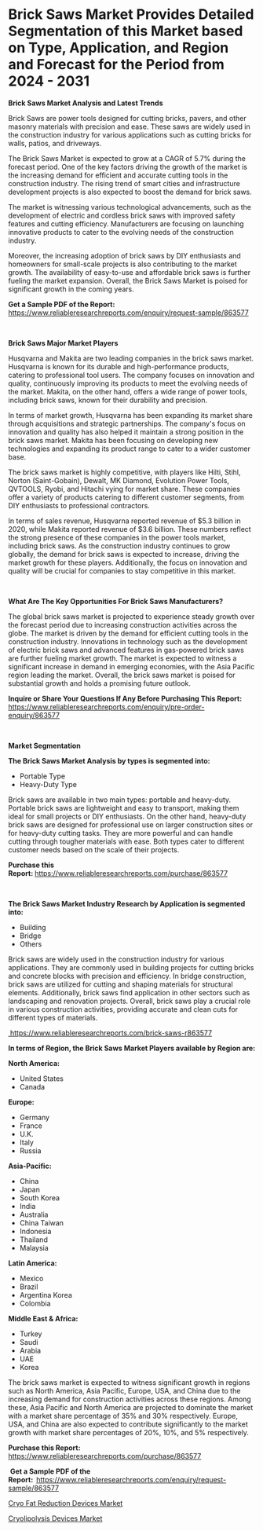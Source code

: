 <p><h1>Brick Saws Market Provides Detailed Segmentation of this Market based on Type, Application, and Region and Forecast for the Period from 2024 - 2031</h1></p><p><strong>Brick Saws Market Analysis and Latest Trends</strong></p>
<p><p>Brick Saws are power tools designed for cutting bricks, pavers, and other masonry materials with precision and ease. These saws are widely used in the construction industry for various applications such as cutting bricks for walls, patios, and driveways.</p><p>The Brick Saws Market is expected to grow at a CAGR of 5.7% during the forecast period. One of the key factors driving the growth of the market is the increasing demand for efficient and accurate cutting tools in the construction industry. The rising trend of smart cities and infrastructure development projects is also expected to boost the demand for brick saws.</p><p>The market is witnessing various technological advancements, such as the development of electric and cordless brick saws with improved safety features and cutting efficiency. Manufacturers are focusing on launching innovative products to cater to the evolving needs of the construction industry.</p><p>Moreover, the increasing adoption of brick saws by DIY enthusiasts and homeowners for small-scale projects is also contributing to the market growth. The availability of easy-to-use and affordable brick saws is further fueling the market expansion. Overall, the Brick Saws Market is poised for significant growth in the coming years.</p></p>
<p><strong>Get a Sample PDF of the Report:&nbsp;</strong> <a href="https://www.reliableresearchreports.com/enquiry/request-sample/863577">https://www.reliableresearchreports.com/enquiry/request-sample/863577</a></p>
<p>&nbsp;</p>
<p><strong>Brick Saws Major Market Players</strong></p>
<p><p>Husqvarna and Makita are two leading companies in the brick saws market. Husqvarna is known for its durable and high-performance products, catering to professional tool users. The company focuses on innovation and quality, continuously improving its products to meet the evolving needs of the market. Makita, on the other hand, offers a wide range of power tools, including brick saws, known for their durability and precision.</p><p>In terms of market growth, Husqvarna has been expanding its market share through acquisitions and strategic partnerships. The company's focus on innovation and quality has also helped it maintain a strong position in the brick saws market. Makita has been focusing on developing new technologies and expanding its product range to cater to a wider customer base.</p><p>The brick saws market is highly competitive, with players like Hilti, Stihl, Norton (Saint-Gobain), Dewalt, MK Diamond, Evolution Power Tools, QVTOOLS, Ryobi, and Hitachi vying for market share. These companies offer a variety of products catering to different customer segments, from DIY enthusiasts to professional contractors.</p><p>In terms of sales revenue, Husqvarna reported revenue of $5.3 billion in 2020, while Makita reported revenue of $3.6 billion. These numbers reflect the strong presence of these companies in the power tools market, including brick saws. As the construction industry continues to grow globally, the demand for brick saws is expected to increase, driving the market growth for these players. Additionally, the focus on innovation and quality will be crucial for companies to stay competitive in this market.</p></p>
<p>&nbsp;</p>
<p><strong>What Are The Key Opportunities For Brick Saws Manufacturers?</strong></p>
<p><p>The global brick saws market is projected to experience steady growth over the forecast period due to increasing construction activities across the globe. The market is driven by the demand for efficient cutting tools in the construction industry. Innovations in technology such as the development of electric brick saws and advanced features in gas-powered brick saws are further fueling market growth. The market is expected to witness a significant increase in demand in emerging economies, with the Asia Pacific region leading the market. Overall, the brick saws market is poised for substantial growth and holds a promising future outlook.</p></p>
<p><strong>Inquire or Share Your Questions If Any Before Purchasing This Report:</strong> <a href="https://www.reliableresearchreports.com/enquiry/pre-order-enquiry/863577">https://www.reliableresearchreports.com/enquiry/pre-order-enquiry/863577</a></p>
<p>&nbsp;</p>
<p><strong>Market Segmentation</strong></p>
<p><strong>The Brick Saws Market Analysis by types is segmented into:</strong></p>
<p><ul><li>Portable Type</li><li>Heavy-Duty Type</li></ul></p>
<p><p>Brick saws are available in two main types: portable and heavy-duty. Portable brick saws are lightweight and easy to transport, making them ideal for small projects or DIY enthusiasts. On the other hand, heavy-duty brick saws are designed for professional use on larger construction sites or for heavy-duty cutting tasks. They are more powerful and can handle cutting through tougher materials with ease. Both types cater to different customer needs based on the scale of their projects.</p></p>
<p><strong>Purchase this Report:&nbsp;</strong><a href="https://www.reliableresearchreports.com/purchase/863577">https://www.reliableresearchreports.com/purchase/863577</a></p>
<p>&nbsp;</p>
<p><strong>The Brick Saws Market Industry Research by Application is segmented into:</strong></p>
<p><ul><li>Building</li><li>Bridge</li><li>Others</li></ul></p>
<p><p>Brick saws are widely used in the construction industry for various applications. They are commonly used in building projects for cutting bricks and concrete blocks with precision and efficiency. In bridge construction, brick saws are utilized for cutting and shaping materials for structural elements. Additionally, brick saws find application in other sectors such as landscaping and renovation projects. Overall, brick saws play a crucial role in various construction activities, providing accurate and clean cuts for different types of materials.</p></p>
<p><a href="https://www.reliableresearchreports.com/brick-saws-r863577">&nbsp;https://www.reliableresearchreports.com/brick-saws-r863577</a></p>
<p><strong>In terms of Region, the Brick Saws Market Players available by Region are:</strong></p>
<p>
    <p> <strong> North America: </strong>
        <ul>
            <li>United States</li>
            <li>Canada</li>
        </ul>
        </p> 
    <p> <strong> Europe: </strong>
        <ul>
            <li>Germany</li>
            <li>France</li>
            <li>U.K.</li>
            <li>Italy</li>
            <li>Russia</li>
        </ul>
        </p> 
    <p> <strong> Asia-Pacific: </strong>
        <ul>
            <li>China</li>
            <li>Japan</li>
            <li>South Korea</li>
            <li>India</li>
            <li>Australia</li>
            <li>China Taiwan</li>
            <li>Indonesia</li>
            <li>Thailand</li>
            <li>Malaysia</li>
        </ul>
        </p> 
    <p> <strong> Latin America: </strong>
        <ul>
            <li>Mexico</li>
            <li>Brazil</li>
            <li>Argentina Korea</li>
            <li>Colombia</li>
        </ul>
        </p> 
    <p> <strong> Middle East & Africa: </strong>
        <ul>
            <li>Turkey</li>
            <li>Saudi</li>
            <li>Arabia</li>
            <li>UAE</li>
            <li>Korea</li>
        </ul>
    </p>
    </p>
<p><p>The brick saws market is expected to witness significant growth in regions such as North America, Asia Pacific, Europe, USA, and China due to the increasing demand for construction activities across these regions. Among these, Asia Pacific and North America are projected to dominate the market with a market share percentage of 35% and 30% respectively. Europe, USA, and China are also expected to contribute significantly to the market growth with market share percentages of 20%, 10%, and 5% respectively.</p></p>
<p><strong>Purchase this Report: </strong><a href="https://www.reliableresearchreports.com/purchase/863577">https://www.reliableresearchreports.com/purchase/863577</a></p>
<p>&nbsp;<strong>Get a Sample PDF of the Report:&nbsp;&nbsp;</strong><a href="https://www.reliableresearchreports.com/enquiry/request-sample/863577">https://www.reliableresearchreports.com/enquiry/request-sample/863577</a></p>
<p><strong></strong></p>
<p><p><a href="https://eight-handstand-8fb.notion.site/Cryo-Fat-Reduction-Devices-Market-Report-Reveals-the-Latest-Trends-And-Growth-Opportunities-of-this--7858edd4ae654afb83a353c022e6e2b0">Cryo Fat Reduction Devices Market</a></p><p><a href="https://simplistic-meeting-7ee.notion.site/Cryolipolysis-Devices-Market-Size-Market-Outlook-and-Market-Forecast-2024-to-2031-47d664c01265477fa6474ec0bd046cce">Cryolipolysis Devices Market</a></p></p>